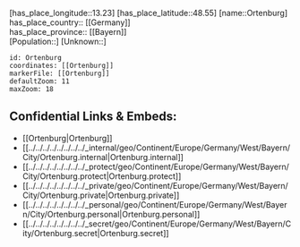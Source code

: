 ﻿---
location: [48.55,13.23] 
mapzoom: [7,12] 
mapmarker: city 
type: City
tags:
- geo/City


SpocWebEntityId: 33146
isDeleted: false
confidential: public

---
[has_place_longitude::13.23] 
[has_place_latitude::48.55] 
[name::Ortenburg] 
has_place_country:: [[Germany]]  
has_place_province:: [[Bayern]]  
[Population::] 
[Unknown::] 


```leaflet
id: Ortenburg
coordinates: [[Ortenburg]] 
markerFile: [[Ortenburg]] 
defaultZoom: 11 
maxZoom: 18
```


## Confidential Links & Embeds: 
- [[Ortenburg|Ortenburg]]  
- [[../../../../../../../../_internal/geo/Continent/Europe/Germany/West/Bayern/City/Ortenburg.internal|Ortenburg.internal]] 
- [[../../../../../../../../_protect/geo/Continent/Europe/Germany/West/Bayern/City/Ortenburg.protect|Ortenburg.protect]] 
- [[../../../../../../../../_private/geo/Continent/Europe/Germany/West/Bayern/City/Ortenburg.private|Ortenburg.private]] 
- [[../../../../../../../../_personal/geo/Continent/Europe/Germany/West/Bayern/City/Ortenburg.personal|Ortenburg.personal]] 
- [[../../../../../../../../_secret/geo/Continent/Europe/Germany/West/Bayern/City/Ortenburg.secret|Ortenburg.secret]] 
